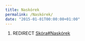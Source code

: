 ```yaml
---
title: Naskórek
permalink: /Naskórek/
date: "2015-01-01T00:00:00+01:00"
---
```


1.  REDIRECT [Skóra\#Naskórek](/Skóra#Naskórek "wikilink")
